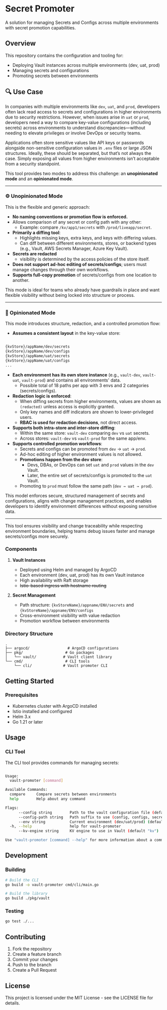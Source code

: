 # Secret Promoter

A solution for managing Secrets and Configs across multiple environments with secret promotion capabilities.

## Overview

This repository contains the configuration and tooling for:
- Deploying Vault instances across multiple environments (dev, uat, prod)
- Managing secrets and configurations
- Promoting secrets between environments

## 🔍 Use Case

In companies with multiple environments like `dev`, `uat`, and `prod`, developers often lack read access to secrets and configurations in higher environments due to security restrictions. However, when issues arise in `uat` or `prod`, developers need a way to compare key-value configurations (including secrets) across environments to understand discrepancies—without needing to elevate privileges or involve DevOps or security teams.

Applications often store sensitive values like API keys or passwords alongside non-sensitive configuration values in `.env` files or large JSON structures. Ideally, these should be separated, but that’s not always the case. Simply exposing all values from higher environments isn’t acceptable from a security standpoint.

This tool provides two modes to address this challenge: an **unopinionated mode** and an **opinionated mode**.

---

### ⚙️ Unopinionated Mode

This is the flexible and generic approach:

- **No naming conventions or promotion flow is enforced.**
- Allows comparison of any secret or config path with any other:
    - Example: compare `/kv/app1/secrets` with `/prod/liveapp/secret`.
- **Primarily a diffing tool**:
    - Highlights missing keys, extra keys, and keys with differing values.
    - Can diff between different environments, stores, or backend types (e.g., Vault, AWS Secrets Manager, Azure Key Vault).
- **Secrets are redacted**
  - visibility is determined by the access policies of the store itself.
- **Does not support ad-hoc editing of secrets/configs**; users must manage changes through their own workflows.
- **Supports full-copy promotion** of secrets/configs from one location to another.

This mode is ideal for teams who already have guardrails in place and want flexible visibility without being locked into structure or process.

---

### 🔐 Opinionated Mode

This mode introduces structure, redaction, and a controlled promotion flow:

- **Assumes a consistent layout** in the key-value store:


```txt

{kvStore}/appName/dev/secrets
{kvStore}/appName/dev/configs
{kvStore}/appName/uat/secrets
{kvStore}/appName/uat/configs
...
````

- **Each environment has its own store instance** (e.g., `vault-dev`, `vault-uat`, `vault-prod`) and contains all environments' data.
  - Possible total of 18 paths per app with 3 envs and 2 categories (secrets/configs).
- **Redaction logic is enforced**:
  - When diffing secrets from higher environments, values are shown as `(redacted)` unless access is explicitly granted.
  - Only key names and diff indicators are shown to lower-privileged users.
  - **RBAC is used for redaction decisions**, not direct access.
- **Supports both intra-store and inter-store diffing**:
  - Within the same store: `vault-dev` comparing `dev` vs `uat` secrets.
  - Across stores: `vault-dev` vs `vault-prod` for the same app/env.
- **Supports controlled promotion workflows**:
  - Secrets and configs can be promoted from `dev` → `uat` → `prod`.
  - Ad-hoc editing of higher environment values is not allowed.
  - **Promotions happen from the dev store**:
    - Devs, DBAs, or DevOps can set `uat` and `prod` values in the `dev` Vault.
    - Later, the entire set of secrets/configs is promoted to the `uat` Vault.
  - Promoting to `prod` must follow the same path (`dev → uat → prod`).

This model enforces secure, structured management of secrets and configurations, aligns with change management practices, and enables developers to identify environment differences without exposing sensitive data.

---

This tool ensures visibility and change traceability while respecting environment boundaries, helping teams debug issues faster and manage secrets/configs more securely.



### Components

1. **Vault Instances**
   - Deployed using Helm and managed by ArgoCD
   - Each environment (dev, uat, prod) has its own Vault instance
   - High availability with Raft storage
   - ~~Istio-based ingress with hostname routing~~


3. **Secret Management**
   - Path structure: `{kvStoreName}/appname/ENV/secrets` and `{kvStoreName}/appname/ENV/configs`
   - Cross-environment visibility with value redaction
   - Promotion workflow between environments

### Directory Structure

```
.
├── argocd/                 # ArgoCD configurations
├── pkg/                   # Go packages
│   └── vault/            # Vault client library
└── cmd/                   # CLI tools
    └── cli/              # Vault promoter CLI
```

## Getting Started

### Prerequisites

- Kubernetes cluster with ArgoCD installed
- Istio installed and configured
- Helm 3.x
- Go 1.21 or later


## Usage

### CLI Tool

The CLI tool provides commands for managing secrets:

```bash

Usage:
  vault-promoter [command]

Available Commands:
  compare     Compare secrets between environments
  help        Help about any command

Flags:
      --config string        Path to the vault configuration file (default "./.vaultconfigs")
      --config-path string   Path suffix to use (config, configs, secret, secrets) (default "config")
      --env string           Current environment (dev/uat/prod) (default "dev")
  -h, --help                 help for vault-promoter
      --kv-engine string     KV engine to use in Vault (default "kv")

Use "vault-promoter [command] --help" for more information about a command.

```



## Development

### Building

```bash
# Build the CLI
go build -o vault-promoter cmd/cli/main.go

# Build the library
go build ./pkg/vault
```

### Testing

```bash
go test ./...
```

## Contributing

1. Fork the repository
2. Create a feature branch
3. Commit your changes
4. Push to the branch
5. Create a Pull Request

## License

This project is licensed under the MIT License - see the LICENSE file for details. 